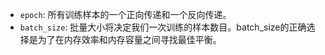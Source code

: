 
- `epoch`: 所有训练样本的一个正向传递和一个反向传递。
- `batch_size`: 批量大小将决定我们一次训练的样本数目。batch_size的正确选择是为了在内存效率和内存容量之间寻找最佳平衡。
